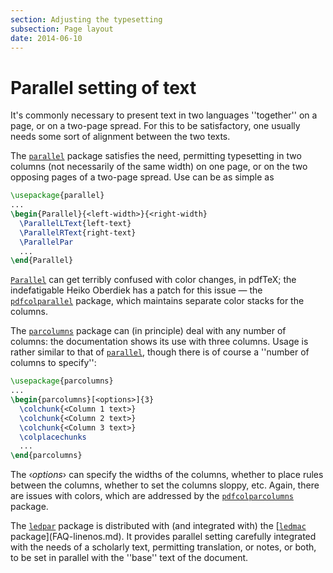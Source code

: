 ```yaml
---
section: Adjusting the typesetting
subsection: Page layout
date: 2014-06-10
---
```


# Parallel setting of text

It's commonly necessary to present text in two languages ''together'' on a
page, or on a two-page spread.  For this to be satisfactory, one usually
needs some sort of alignment between the two texts.

The [`parallel`](https://ctan.org/pkg/parallel) package satisfies the need, permitting
typesetting in two columns (not necessarily of the same width) on one
page, or on the two opposing pages of a two-page spread.  Use can be
as simple as
```latex
\usepackage{parallel}
...
\begin{Parallel}{<left-width>}{<right-width}
  \ParallelLText{left-text}
  \ParallelRText{right-text}
  \ParallelPar
  ...
\end{Parallel}
```
[`Parallel`](https://ctan.org/pkg/Parallel) can get terribly confused with color changes, in
pdfTeX; the indefatigable Heiko Oberdiek has a patch for this
issue&nbsp;&mdash; the [`pdfcolparallel`](https://ctan.org/pkg/pdfcolparallel) package, which maintains
separate color stacks for the columns.

The [`parcolumns`](https://ctan.org/pkg/parcolumns) package can (in principle) deal with any
number of columns: the documentation shows its use with three
columns.  Usage is rather similar to that of [`parallel`](https://ctan.org/pkg/parallel),
though there is of course a ''number of columns to specify'':
```latex
\usepackage{parcolumns}
...
\begin{parcolumns}[<options>]{3}
  \colchunk{<Column 1 text>}
  \colchunk{<Column 2 text>}
  \colchunk{<Column 3 text>}
  \colplacechunks
  ...
\end{parcolumns}
```
The &lsaquo;_options_&rsaquo; can specify the widths of the columns, whether to
place rules between the columns, whether to set the columns sloppy,
etc.  Again, there are issues with colors, which are addressed by the
[`pdfcolparcolumns`](https://ctan.org/pkg/pdfcolparcolumns) package.

The [`ledpar`](https://ctan.org/pkg/ledpar) package is distributed with (and integrated with)
the [[`ledmac`](https://ctan.org/pkg/ledmac) package](FAQ-linenos.md).  It provides parallel
setting carefully integrated with the needs of a scholarly text,
permitting translation, or notes, or both, to be set in parallel with
the ''base'' text of the document.


